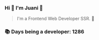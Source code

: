 ### Hi 👋 I&#39;m Juani 🦁

> I&#39;m a Frontend Web Developer SSR. 🍻

### 📚 Days being a developer: 1286
